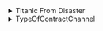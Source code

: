 <details>
<summary>Titanic From Disaster</summary>

#### DDA

| Variable | Definition | Key | 분석가 의견 |
|-- | -- | -- | -- |
| survival | Survival | 0 = No, 1 = Yes | 범주형, 확인 결과 데이터 타입이 결정됨. |
| pclass | Ticket class | 1 = 1st, 2 = 2nd, 3 = 3rd | 범주형, 수치값으로 해석되지 않고 등급을 나타내기 때문, 객실 등급 별로 살아남은 사람들 분석가능  |
| sex | Sex | | 남자 여자 별로 살아남은 사람 분석 가능 | 범주형, 수치값으로 해석되지 않고 등급을 나타내기 때문 |
| Age | Age in years | 22.0, 38.0, 26.0, 35.0 | 수치형, 나이대 별로 살아남은 사람 분석 가능 |
| sibsp | # of siblings / spouses aboard the Titanic | 1, 1, 0, 1, 0 | 숫자형, 형제자매/배우자의 수를 정수 값으로 수치형 데이터 타입 |
| parch | # of parents / children aboard the Titanic | 0, 0, 0, 0, 0, | 숫자형, 부모/자녀의 수를 정수 값으로 나타냄 수치형 데이터 타입 |
| ticket | Ticket number | A/5 21171, PC 17599, STON/O2. 3101282 | 범주형 데이터 타입에 해당함 |
| fare | Passenger fare | 7.2500, 71.2833, 7.9250, | 지불한 요금을 나타냄 수치형 데이터 타입 |
| cabin | Cabin number |NaN, C85, NaN, C123 | 객실 번호를 나타내기 위한 문자열 범주형 데이터 타입 |
| embarked | Port of Embarkation | C = Cherbourg, Q = Queenstown, S = Southampton | 승객이 탑승한 항구를 나타내기 위한 문자열 범주형 데이터 타입|

</details>

<details>

<summary>TypeOfContractChannel</summary>

#### DDA

| Variable | Definition | Key | 분석가 의견 |
|-- | -- | -- | -- |
| id | 각 레코드의 고유 식별자 | --- | unique id의 경우 데이터로 사용 불가 판단 |
| type_of_contract  | 계약 유형 | 렌탈,멤버쉽 | 범주형(명목형), 각 계약 유형사이의 순서의 정보가 없음으로 명목형 |
| type_of_contract2| 다른 유형의 계약| Normal, TAS.. | 범주형(명목형), 명확한 순서가 나타나있지 않기때문에 명목형 |
| channel | 계약을 획득한 경로 | 서비스 방문, 홈쇼핑/방송 | 범주형(명목형), 서로 비교할 수 없는 의미적인 관계이기에 명목형 |
| datetime  | 레코드의 날짜와 시간 | --- | 수치형(연속형), 날짜이기 때문에 연속형으로 판단됨|
| Term | 계약 기간 | --- | 수치형(연속형) |
| payment_type | 지불 방식 | CMS,카드,이체.. | 범주형(명목형) |
| product | 계약과 관련된 제품 | K1,K2,K3.. | 범주형(명목형), 각 제품 유형은 서로 다른 범주로 분류, 서로 비교 할 수 없는 의미적 관계 |
| amount | 	계약과 관련된 금액 | --- | 수치형(이산형)|
| state | 계약의 주 또는 지역 | 계약확정, 해약확정 | 범주형(명목형) |
| overdue_count | 계약이 연체된 횟수 | 0, 1 | 수치형(이산형), 연체된 횟수를 파악해야 함|
| overdue | 현재 계약이 연체 중인지 여부 | 있음, 없음 | 	범주형(명목형), 연체 여부의 유무만을 나타내기 때문에 비교 가능한 의미적인 순서가 없음 |
| credit rating | 고객의 신용 등급 | 9, 2, 8.. | 범주형(명목형), 데이터 확인결과 연산이 가능한 의미적인 순서가 아니기에 순서가 의미 없는 명목형 데이터 |
| bank | 계약과 연관된 은행 | --- | 범주형(명목형) |
| cancellation | 계약이 취소되었는지 여부 | --- | 범주형(명목형), 취소 여부만을 나타내기 때문에 비교 가능한 의미적인 순서가 없음 |
| age | 고객의 나이 | --- | 	수치형(이산형) |
| Mileage | 계약과 연관된 주행 거리 | --- | 수치형(연속형), 주행거리는 연속적인 데이터를 갖음 |


</details>
